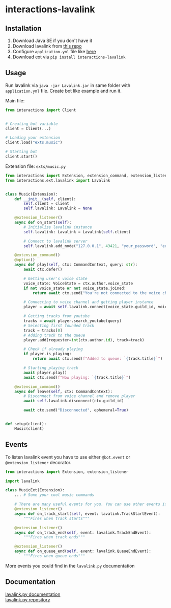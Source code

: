# interactions-lavalink

## Installation

1. Download Java SE if you don't have it
2. Download lavalink from [this repo](https://github.com/freyacodes/Lavalink)
3. Configure `application.yml` file like [here](https://github.com/freyacodes/Lavalink/blob/master/LavalinkServer/application.yml.example)
4. Download ext via `pip install interactions-lavalink`

## Usage

Run lavalink via `java -jar Lavalink.jar` in same folder with `application.yml` file.
Create bot like example and run it.

Main file:
```python
from interactions import Client


# Creating bot variable
client = Client(...)

# Loading your extension
client.load("exts.music")

# Starting bot
client.start()
```

Extension file: `exts/music.py`
```python
from interactions import Extension, extension_command, extension_listener, option, CommandContext, VoiceState
from interactions.ext.lavalink import Lavalink


class Music(Extension):
    def __init__(self, client):
        self.client = client
        self.lavalink: Lavalink = None

    @extension_listener()
    async def on_start(self):
        # Initialize lavalink instance
        self.lavalink: Lavalink = Lavalink(self.client)

        # Connect to lavalink server
        self.lavalink.add_node("127.0.0.1", 43421, "your_password", "eu")

    @extension_command()
    @option()
    async def play(self, ctx: CommandContext, query: str):
        await ctx.defer()

        # Getting user's voice state
        voice_state: VoiceState = ctx.author.voice_state
        if not voice_state or not voice_state.joined:
            return await ctx.send("You're not connected to the voice channel!")

        # Connecting to voice channel and getting player instance
        player = await self.lavalink.connect(voice_state.guild_id, voice_state.channel_id)

        # Getting tracks from youtube
        tracks = await player.search_youtube(query)
        # Selecting first founded track
        track = tracks[0]
        # Adding track to the queue
        player.add(requester=int(ctx.author.id), track=track)

        # Check if already playing
        if player.is_playing:
            return await ctx.send(f"Added to queue: `{track.title}`")

        # Starting playing track
        await player.play()
        await ctx.send(f"Now playing: `{track.title}`")

    @extension_command()
    async def leave(self, ctx: CommandContext):
        # Disconnect from voice channel and remove player
        await self.lavalink.disconnect(ctx.guild_id)

        await ctx.send("Disconnected", ephemeral=True)


def setup(client):
    Music(client)

```

## Events
To listen lavalink event you have to use either `@bot.event` or `@extension_listener` decorator.

```python
from interactions import Extension, extension_listener

import lavalink

class MusicExt(Extension):
    ... # Some your cool music commands

    # There are many useful events for you. You can use other events if you want it.
    @extension_listener()
    async def on_track_start(self, event: lavalink.TrackStartEvent):
        """Fires when track starts"""

    @extension_listener()
    async def on_track_end(self, event: lavalink.TrackEndEvent):
        """Fires when track ends"""

    @extension_listener()
    async def on_queue_end(self, event: lavalink.QueueEndEvent):
        """Fires when queue ends"""

```

More events you could find in the `lavalink.py` documentation

## Documentation

[lavalink.py documentation](https://lavalink.readthedocs.io/en/master/) \
[lavalink.py repository](https://github.com/Devoxin/Lavalink.py)
